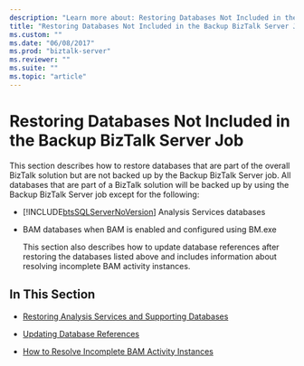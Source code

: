 ```yaml
---
description: "Learn more about: Restoring Databases Not Included in the Backup BizTalk Server Job"
title: "Restoring Databases Not Included in the Backup BizTalk Server Job"
ms.custom: ""
ms.date: "06/08/2017"
ms.prod: "biztalk-server"
ms.reviewer: ""
ms.suite: ""
ms.topic: "article"
---
```

# Restoring Databases Not Included in the Backup BizTalk Server Job
This section describes how to restore databases that are part of the overall BizTalk solution but are not backed up by the Backup BizTalk Server job. All databases that are part of a BizTalk solution will be backed up by using the Backup BizTalk Server job except for the following:  
  
- [!INCLUDE[btsSQLServerNoVersion](../includes/btssqlservernoversion-md.md)] Analysis Services databases  
  
- BAM databases when BAM is enabled and configured using BM.exe  
  
  This section also describes how to update database references after restoring the databases listed above and includes information about resolving incomplete BAM activity instances.  
  
## In This Section  
  
-   [Restoring Analysis Services and Supporting Databases](../technical-guides/restoring-analysis-services-and-supporting-databases.md)  
  
-   [Updating Database References](../technical-guides/updating-database-references.md)  
  
-   [How to Resolve Incomplete BAM Activity Instances](../technical-guides/how-to-resolve-incomplete-bam-activity-instances.md)
